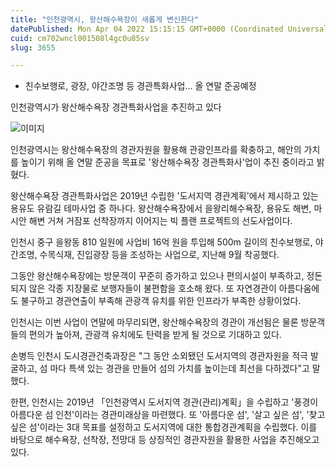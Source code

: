 ```yaml
---
title: "인천광역시, 왕산해수욕장이 새롭게 변신한다"
datePublished: Mon Apr 04 2022 15:15:15 GMT+0000 (Coordinated Universal Time)
cuid: cm702wncl001508l4gc0u85sv
slug: 3655

---
```



- 친수보행로, 광장, 야간조명 등 경관특화사업… 올 연말 준공예정

인천광역시가 왕산해수욕장 경관특화사업을 추진하고 있다

![이미지](https://cdn.hashnode.com/res/hashnode/image/upload/v1739253967835/c91ece25-ef29-48a6-8de6-ac84213547ac.jpeg)

인천광역시는 왕산해수욕장의 경관자원을 활용해 관광인프라를 확충하고, 해안의 가치를 높이기 위해 올 연말 준공을 목표로 '왕산해수욕장 경관특화사'업이 추진 중이라고 밝혔다.

왕산해수욕장 경관특화사업은 2019년 수립한 '도서지역 경관계획'에서 제시하고 있는 용유도 유람길 테마사업 중 하나다. 왕산해수욕장에서 을왕리해수욕장, 용유도 해변, 마시안 해변 거쳐 거잠포 선착장까지 이어지는 빅 플랜 프로젝트의 선도사업이다.

인천시 중구 을왕동 810 일원에 사업비 16억 원을 투입해 500m 길이의 친수보행로, 야간조명, 수목식재, 진입광장 등을 조성하는 사업으로, 지난해 9월 착공했다.

그동안 왕산해수욕장에는 방문객이 꾸준히 증가하고 있으나 편의시설이 부족하고, 정돈되지 않은 각종 지장물로 보행자들이 불편함을 호소해 왔다. 또 자연경관이 아름다움에도 불구하고 경관연출이 부족해 관광객 유치를 위한 인프라가 부족한 상황이었다.

인천시는 이번 사업이 연말에 마무리되면, 왕산해수욕장의 경관이 개선됨은 물론 방문객들의 편의가 높아져, 관광객 유치에도 탄력을 받게 될 것으로 기대하고 있다.

손병득 인천시 도시경관건축과장은 "그 동안 소외됐던 도서지역의 경관자원을 적극 발굴하고, 섬 마다 특색 있는 경관을 만들어 섬의 가치를 높이는데 최선을 다하겠다"고 말했다.

한편, 인천시는 2019년 「인천광역시 도서지역 경관(관리)계획」을 수립하고 '풍경이 아름다운 섬 인천'이라는 경관미래상을 마련했다. 또 '아름다운 섬', '살고 싶은 섬', '찾고 싶은 섬'이라는 3대 목표를 설정하고 도서지역에 대한 통합경관계획을 수립했다. 이를 바탕으로 해수욕장, 선착장, 전망대 등 상징적인 경관자원을 활용한 사업을 추진해오고 있다.
